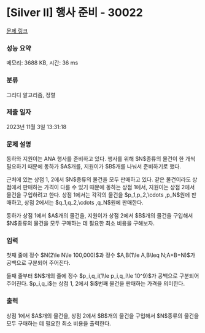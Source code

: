 # [Silver II] 행사 준비 - 30022 

[문제 링크](https://www.acmicpc.net/problem/30022) 

### 성능 요약

메모리: 3688 KB, 시간: 36 ms

### 분류

그리디 알고리즘, 정렬

### 제출 일자

2023년 11월 3일 13:31:18

### 문제 설명

<p>동하와 지원이는 ANA 행사를 준비하고 있다. 행사를 위해 $N$종류의 물건이 한 개씩 필요하기 때문에 동하가 $A$개를, 지원이가 $B$개를 나눠서 준비하기로 했다.</p>

<p>근처에 있는 상점 1, 2에서 $N$종류의 물건을 모두 판매하고 있다. 같은 물건이라도 상점에서 판매하는 가격이 다를 수 있기 때문에 동하는 상점 1에서, 지원이는 상점 2에서 물건을 구입하려고 한다. 상점 1에서는 각각의 물건을 $p_1,p_2,\cdots ,p_N$원에 판매하고, 상점 2에서는 $q_1,q_2,\cdots ,q_N$원에 판매한다.</p>

<p>동하가 상점 1에서 $A$개의 물건을, 지원이가 상점 2에서 $B$개의 물건을 구입해서 $N$종류의 물건을 모두 구매하는 데 필요한 최소 비용을 구해보자.</p>

### 입력 

 <p>첫째 줄에 정수 $N(2\le N\le 100,000)$과 정수 $A,B(1\le A,B\leq N;A+B=N)$가 공백으로 구분되어 주어진다.</p>

<p>둘째 줄부터 $N$개의 줄에 정수 $p_i,q_i(1\le p_i,q_i\le 10^9)$가 공백으로 구분되어 주어진다. $p_i,q_i$는 상점 1, 2에서 $i$번째 물건을 판매하는 가격을 의미한다.</p>

### 출력 

 <p>상점 1에서 $A$개의 물건을, 상점 2에서 $B$개의 물건을 구입해서 $N$종류의 물건을 모두 구매하는 데 필요한 최소 비용을 출력한다.</p>

